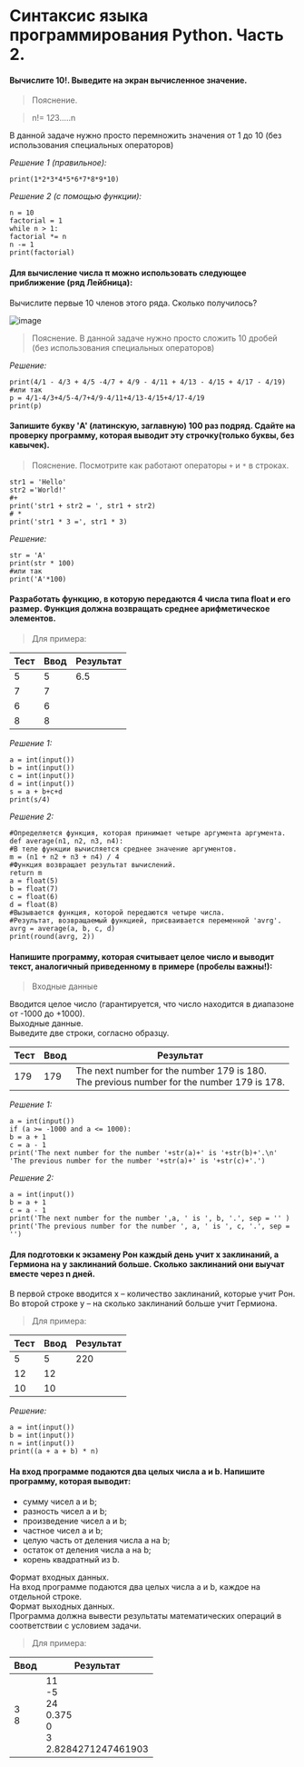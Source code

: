 # Синтаксис языка программирования Python. Часть 2.
#### Вычислите 10!. Выведите на экран вычисленное значение.
> Пояснение.

> n!= 1*2*3.....n

В данной задаче нужно просто перемножить значения от 1 до 10 (без использования специальных операторов)

*Решение 1 (правильное):*
```
print(1*2*3*4*5*6*7*8*9*10)
```
*Решение 2 (с помощью функции):*
```
n = 10
factorial = 1
while n > 1:
factorial *= n
n -= 1
print(factorial)
``` 

#### Для вычисление числа π можно использовать следующее приближение (ряд Лейбница):
Вычислите первые 10 членов этого ряда. Сколько получилось?

![image](https://github.com/tvgVita69/python_begin/assets/98489171/88568d9b-78e0-4f91-aca4-3464f0878d85)

> Пояснение. В данной задаче нужно просто сложить 10 дробей (без использования специальных операторов)

*Решение:*
```
print(4/1 - 4/3 + 4/5 -4/7 + 4/9 - 4/11 + 4/13 - 4/15 + 4/17 - 4/19)
#или так
p = 4/1-4/3+4/5-4/7+4/9-4/11+4/13-4/15+4/17-4/19
print(p)
```

#### Запишите букву 'A' (латинскую, заглавную) 100 раз подряд. Сдайте на проверку программу, которая выводит эту строчку(только буквы, без кавычек).
> Пояснение. Посмотрите как работают операторы ``+`` и ``*`` в строках.
```
str1 = 'Hello'
str2 ='World!'
#+
print('str1 + str2 = ', str1 + str2)
# *
print('str1 * 3 =', str1 * 3)
```

*Решение:*
```
str = 'A'
print(str * 100)
#или так
print('A'*100)
```

#### Разработать функцию, в которую передаются 4 числа типа float и его размер. Функция должна возвращать среднее арифметическое элементов.

> Для примера:

Тест | Ввод | Результат
-----|------|----------
5    |5     |6.5 
7    |7     |
6    |6     |   
8    |8     |

*Решение 1:*
```
a = int(input())
b = int(input())
c = int(input())
d = int(input())
s = a + b+c+d
print(s/4)
``` 

*Решение 2:*
```
#Определяется функция, которая принимает четыре аргумента аргумента.
def average(n1, n2, n3, n4):
#В теле функции вычисляется среднее значение аргументов.
m = (n1 + n2 + n3 + n4) / 4
#Функция возвращает результат вычислений.
return m
a = float(5)
b = float(7)
c = float(6)
d = float(8)
#Вызывается функция, которой передаются четыре числа.
#Результат, возвращаемый функцией, присваивается переменной 'avrg'.
avrg = average(a, b, c, d)
print(round(avrg, 2))
```

#### Напишите программу, которая считывает целое число и выводит текст, аналогичный приведенному в примере (пробелы важны!):

> Входные данные

Вводится целое число (гарантируется, что число находится в диапазоне от -1000 до +1000).<br>
Выходные данные.<br>
Выведите две строки, согласно образцу.

Тест | Ввод | Результат
-----|------|----------
179  |179   | The next number for the number 179 is 180.<br> The previous number for the number 179 is 178.

*Решение 1:*
```
a = int(input())
if (a >= -1000 and a <= 1000):
b = a + 1
c = a - 1
print('The next number for the number '+str(a)+' is '+str(b)+'.\n'
'The previous number for the number '+str(a)+' is '+str(c)+'.')
```
*Решение 2:*
```
a = int(input())
b = a + 1
c = a - 1
print('The next number for the number ',a, ' is ', b, '.', sep = '' )
print('The previous number for the number ', a, ' is ', c, '.', sep = '')
```

#### Для подготовки к экзамену Рон каждый день учит x заклинаний, а Гермиона на y заклинаний больше. Сколько заклинаний они выучат вместе через n дней.
В первой строке вводится x – количество заклинаний, которые учит Рон.<br>
Во второй строке y – на сколько заклинаний больше учит Гермиона.<br>

> Для примера:

Тест | Ввод | Результат
-----|------|----------
5    |5     |220 
12   |12    |
10   |10    | 

*Решение:*
```
a = int(input())
b = int(input())
n = int(input())
print((a + a + b) * n)
```

#### На вход программе подаются два целых числа a и b. Напишите программу, которая выводит:
- сумму чисел a и b;
- разность чисел a и b;
- произведение чисел a и b;
- частное чисел a и b;
- целую часть от деления числа a на b;
- остаток от деления числа a на b;
- корень квадратный из b.

Формат входных данных.<br>
На вход программе подаются два целых числа a и b, каждое на отдельной строке.<br>
Формат выходных данных.<br>
Программа должна вывести результаты математических операций в соответствии с условием задачи.<br>

> Для примера:

 Ввод | Результат |
------|-----------|
3<br>8|11<br>-5<br>24<br>0.375<br>0<br>3<br>2.8284271247461903<br>         


























